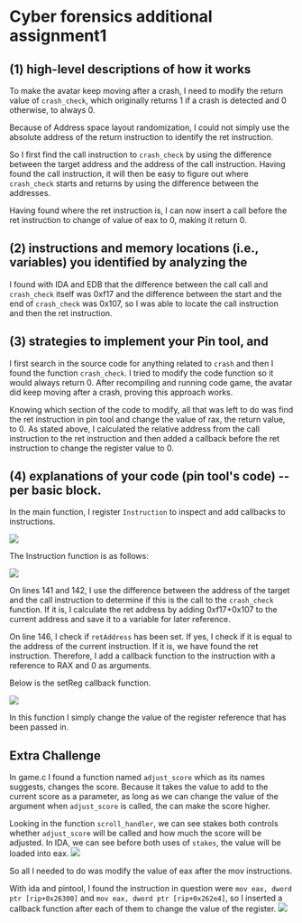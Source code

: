 # Cyber forensics additional assignment1
## (1) high-level descriptions of how it works
To make the avatar keep moving after a crash, I need to modify the return value of `crash_check`, which originally returns 1 if a crash is detected and 0 otherwise, to always 0.

Because of Address space layout randomization, I could not simply use the absolute address of the return instruction to identify the ret instruction.

So I first find the call instruction to `crash_check` by using the difference between the target address and the address of the call instruction. Having found the call instruction, it will then be easy to figure out where `crash_check` starts and returns by using the difference between the addresses.

Having found where the ret instruction is, I can now insert a call before the ret instruction to change of value of eax to 0, making it return 0.

## (2) instructions and memory locations (i.e., variables) you identified by analyzing the
I found with IDA and EDB that the difference between the call call and `crash_check` itself was 0xf17 and the difference between the start and the end of `crash_check` was 0x107, so I was able to locate the call instruction and then the ret instruction.
## (3) strategies to implement your Pin tool, and
I first search in the source code for anything related to `crash` and then I found the function `crash_check`. I tried to modify the code function so it would always return 0. After recompiling and running code game, the avatar did keep moving after a crash, proving this approach works.

Knowing which section of the code to modify, all that was left to do was find the ret instruction in pin tool and change the value of rax, the return value, to 0. As stated above, I calculated the relative address from the call instruction to the ret instruction and then added a callback before the ret instruction to change the register value to 0.
## (4) explanations of your code (pin tool's code) -- per basic block.

In the main function, I register `Instruction` to inspect and add callbacks to instructions.

![](https://i.imgur.com/zSlhlwe.png)

The Instruction function is as follows:

![](https://i.imgur.com/kOmx65g.png)


On lines 141 and 142, I use the difference between the address of the target and the call instruction to determine if this is the call to the `crash_check` function. If it is, I calculate the ret address by adding 0xf17+0x107 to the current address and save it to a variable for later reference.

On line 146, I check if `retAddress` has been set. If yes, I check if it is equal to the address of the current instruction. If it is, we have found the ret instruction. Therefore, I add a callback function to the instruction with a reference to RAX and 0 as arguments.

Below is the setReg callback function.

![](https://i.imgur.com/wXL7zgn.png)

In this function I simply change the value of the register reference that has been passed in.

## Extra Challenge
In game.c I found a function named `adjust_score` which as its names suggests, changes the score. Because it takes the value to add to the current score as a parameter, as long as we can change the value of the argument when `adjust_score` is called, the can make the score higher.

Looking in the function `scroll_handler`, we can see stakes both
controls whether `adjust_score` will be called and how much the score will be adjusted. In IDA, we can see before both uses of `stakes`, the value will be loaded into eax.
![](https://i.imgur.com/QgW0LL0.png)

So all I needed to do was modify the value of eax after the mov instructions.

With ida and pintool, I found the instruction in question were `mov eax, dword ptr [rip+0x26300]` and `mov eax, dword ptr [rip+0x262e4]`, so I inserted a callback function after each of them to change the value of the register.
![](https://i.imgur.com/0vVbg4G.png)
